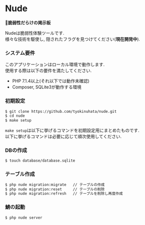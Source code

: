 # Nude
💩**脆弱性だらけの掲示板**

Nudeは脆弱性体験ツールです.  
様々な技術を駆使し, 隠されたフラグを見つけてください(**現在開発中**).

### システム要件

このアプリケーションはローカル環境で動作します.  
使用する際は以下の要件を満たしてください.

- PHP 7.1.4以上(それ以下では動作未確認)  
- Composer, SQLite3が動作する環境

### 初期設定

```bash
$ git clone https://github.com/tyokinuhata/nude.git
$ cd nude
$ make setup
```

`make setup`は以下に挙げるコマンドを初期設定用にまとめたものです.  
以下に挙げるコマンドは必要に応じて順次使用してください.

### DBの作成

```bash
$ touch database/database.sqlite
```

### テーブル作成

```bash
$ php nude migration:migrate   // テーブルの作成
$ php nude migration:reset     // テーブルの削除
$ php nude migration:refresh   // テーブルを削除し再度作成
```

### 鯖の起動

```bash
$ php nude server
```
